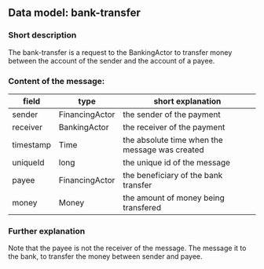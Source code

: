 ## Data model: bank-transfer

### Short description

The bank-transfer is a request to the BankingActor to transfer money between the account of the sender and the account of a payee.


### Content of the message:

| field     | type           | short explanation |
| -----     | ----           | ----------------- |
| sender    | FinancingActor | the sender of the payment |
| receiver  | BankingActor   | the receiver of the payment |
| timestamp | Time           | the absolute time when the message was created |
| uniqueId  | long           | the unique id of the message |
| payee     | FinancingActor | the beneficiary of the bank transfer | 
| money     | Money          | the amount of money being transfered |


### Further explanation

Note that the payee is not the receiver of the message. The message it to the bank, to transfer the money between sender and payee.
